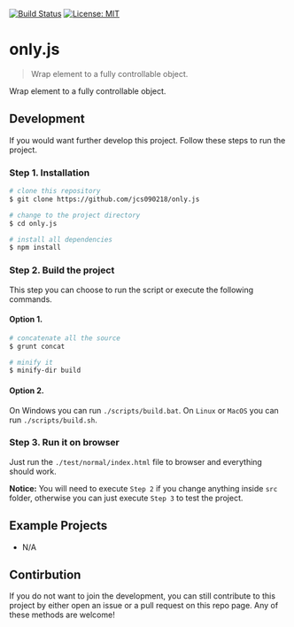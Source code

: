 [![Build Status](https://travis-ci.com/jcs090218/only.js.svg?branch=master)](https://travis-ci.com/jcs090218/only.js)
[![License: MIT](https://img.shields.io/badge/License-MIT-yellow.svg)](https://opensource.org/licenses/MIT)


# only.js
> Wrap element to a fully controllable object.

Wrap element to a fully controllable object.


## Development
If you would want further develop this project. Follow these 
steps to run the project.
### Step 1. Installation
```sh
# clone this repository
$ git clone https://github.com/jcs090218/only.js

# change to the project directory
$ cd only.js

# install all dependencies
$ npm install
```
### Step 2. Build the project
This step you can choose to run the script or execute 
the following commands.
#### Option 1.
```sh
# concatenate all the source
$ grunt concat

# minify it
$ minify-dir build
```
#### Option 2.
On Windows you can run `./scripts/build.bat`. On `Linux` 
or `MacOS` you can run `./scripts/build.sh`.

### Step 3. Run it on browser
Just run the `./test/normal/index.html` file to browser and 
everything should work.

**Notice:** You will need to execute `Step 2` if you change 
anything inside `src` folder, otherwise you can just execute 
`Step 3` to test the project.


## Example Projects
* N/A


## Contirbution
If you do not want to join the development, you can still 
contribute to this project by either open an issue or 
a pull request on this repo page. Any of these methods are 
welcome!
